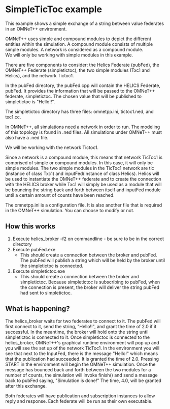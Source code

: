 # SimpleTicToc example

This example shows a simple exchange of a string between value federates in an OMNeT++ environment. 

OMNeT++ uses simple and compound modules to depict the different entities within the simulation. A compound module consists of multiple simple modules. A network is considered as a compound module.  
We will only be working with simple modules in this example. 

There are five components to consider: the Helics Federate (pubFed), the OMNeT++ Federate (simpletictoc), the two simple modules (Txc1 and Helics), and the network Tictoc1. 

In the pubFed directory, the pubFed.cpp will contain the HELICS Federate, pubFed. It provides the information that will be passed to the OMNeT++ federate, simpletictoc. The chosen value that will be published to simpletictoc is "Hello!!". 

The simpletictoc directory has three files: omnetpp.ini, tictoc1.ned, and txc1.cc. 

In OMNeT++, all simulations need a network in order to run. The modeling of this topology is found in .ned files. All simulations under OMNeT++ must also have a .ned file.  

We will be working with the network Tictoc1. 

Since a network is a compound module, this means that network TicToc1 is comprised of simple or compound modules. In this case, it will only be simple modules. The two simple modules in the TicToc1 network are tic (instance of class Txc1) and inputFed(instance of class Helics). 
Helics will be used to instantiate the OMNeT++ federate and to create the connection with the HELICS broker while Txc1 will simply be used as a module that will be bouncing the string back and forth between itself and inputFed module until a certain amount of counts have been reached. 

The omnetpp.ini is a configuration file. It is also another file that is required in the OMNeT++ simulation. You can choose to modify or not. 

## How this works

1. Execute helics_broker -f2 on commandline - be sure to be in the correct directory 
2. Execute pubFed.exe 
	- This should create a connection between the broker and pubFed. The pubFed will publish a string which will be held by the broker until the simpletictoc is connected. 
3. Execute simpletictoc.exe 
	- This should create a connection between the broker and simpletictoc. Because simpletictoc is subscribing to pubFed, when the connection is present, the broker will deliver the string pubFed had sent to simpletictoc.

## What is happening? 

The helics_broker waits for two federates to connect to it. The pubFed will first connect to it, send the string, "Hello!!", and grant the time of 2.0 if it successful. 
In the meantime, the broker will hold onto the string until simpletictoc is connected to it. 
Once simpletictoc is connected to the helics_broker, OMNeT++'s graphical runtime environment will pop up and you will see the set up of the network TicToc1. 
In the environment you will see that next to the InputFed, there is the message "Hello!" which means that the publication had succeeded. It is granted the time of 2.0. 
Pressing START in the environment will begin the OMNeT++ simulation. 
Once the message has bounced back and forth between the two modules for a number of counts, the simulation will invoke finish() and send a message back to pubFed saying, "Simulation is done!" The time, 4.0, will be granted after this exchange.


Both federates will have publication and subscription instances to allow reply and response. Each federate will be run as their own executable. 
